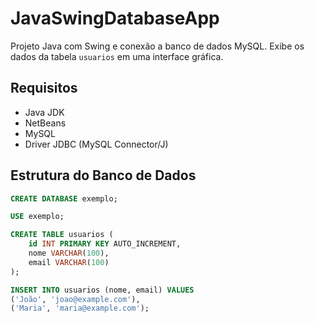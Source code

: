 
# JavaSwingDatabaseApp

Projeto Java com Swing e conexão a banco de dados MySQL. Exibe os dados da tabela `usuarios` em uma interface gráfica.

## Requisitos

- Java JDK
- NetBeans
- MySQL
- Driver JDBC (MySQL Connector/J)

## Estrutura do Banco de Dados

```sql
CREATE DATABASE exemplo;

USE exemplo;

CREATE TABLE usuarios (
    id INT PRIMARY KEY AUTO_INCREMENT,
    nome VARCHAR(100),
    email VARCHAR(100)
);

INSERT INTO usuarios (nome, email) VALUES
('João', 'joao@example.com'),
('Maria', 'maria@example.com');
```
